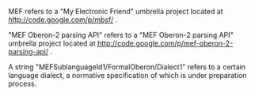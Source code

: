MEF refers to a "My Electronic Friend" umbrella project located at http://code.google.com/p/mbsf/ .

"MEF Oberon-2 parsing API" refers to a "MEF Oberon-2 parsing API" umbrella project located at http://code.google.com/p/mef-oberon-2-parsing-api/ .

A string "MEFSublanguageId1/FormalOberon/Dialect1" refers to a certain language dialect, a normative specification of which is under preparation process.